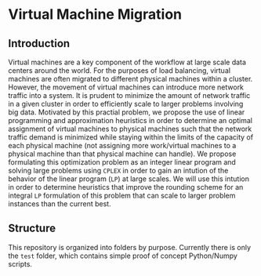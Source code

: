 # Virtual Machine Migration

## Introduction

Virtual machines are a key component of the workflow at large scale data centers around the world. For the purposes of load balancing, virtual machines are often migrated to different physical machines within a cluster. However, the movement of virtual machines can introduce more network traffic into a system. It is prudent to minimize the amount of network traffic in a given cluster in order to efficiently scale to larger problems involving big data. Motivated by this practial problem, we propose the use of linear programming and approximation heuristics in order to determine an optimal assignment of virtual machines to physical machines such that the network traffic demand is minimized while staying within the limits of the capacity of each physical machine (not assigning more work/virtual machines to a physical machine than that physical machine can handle). We propose formulating this optimization problem as an integer linear program and solving large problems using ``CPLEX`` in order to gain an intution of the behavior of the linear program (``LP``) at large scales. We will use this intution in order to determine heuristics that improve the rounding scheme for an integral ``LP`` formulation of this problem that can scale to larger problem instances than the current best.

## Structure

This repository is organized into folders by purpose. Currently there is only the ``test`` folder, which contains simple proof of concept Python/Numpy scripts.
